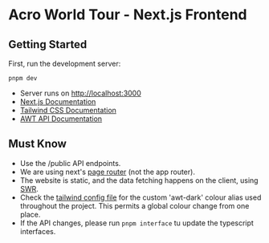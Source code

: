 # Acro World Tour - Next.js Frontend

## Getting Started

First, run the development server:

`pnpm dev`

- Server runs on [http://localhost:3000](http://localhost:3000)
- [Next.js Documentation](https://nextjs.org/docs)
- [Tailwind CSS Documentation](https://tailwindcss.com/docs)
- [AWT API Documentation](https://api.acroworldtour.com/docs)

## Must Know

- Use the /public API endpoints.
- We are using next's [page router](https://nextjs.org/docs/pages) (not the app router).
- The website is static, and the data fetching happens on the client, using [SWR](https://swr.vercel.app/).
- Check the [tailwind config file](./tailwind.config.js) for the custom 'awt-dark' colour alias used throughout the project. This permits a global colour change from one place.
- If the API changes, please run `pnpm interface` tu update the typescript interfaces.
